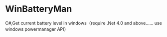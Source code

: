 WinBatteryMan
=============

C#,Get current battery level in windows（require .Net 4.0 and above...... use windows powermanager API）
